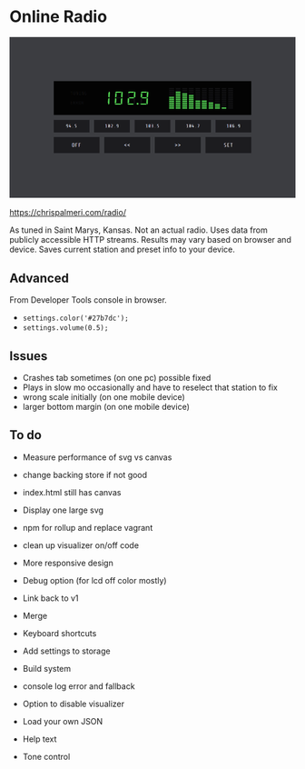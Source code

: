 # Online Radio

![screenshot](dist/img/screencast.gif)

https://chrispalmeri.com/radio/

As tuned in Saint Marys, Kansas. Not an actual radio. Uses data from publicly accessible HTTP streams. Results may vary based on browser and device. Saves current station and preset info to your device.

## Advanced

From Developer Tools console in browser.

  * `settings.color('#27b7dc');` 
  * `settings.volume(0.5);`

## Issues

  * Crashes tab sometimes (on one pc) possible fixed
  * Plays in slow mo occasionally and have to reselect that station to fix
  * wrong scale initially (on one mobile device)
  * larger bottom margin (on one mobile device)

## To do

  * Measure performance of svg vs canvas
  * change backing store if not good
  * index.html still has canvas

  * Display one large svg
  * npm for rollup and replace vagrant
  * clean up visualizer on/off code

  * More responsive design
  * Debug option (for lcd off color mostly)
  * Link back to v1
  * Merge
  * Keyboard shortcuts
  * Add settings to storage
  * Build system
  * console log error and fallback
  * Option to disable visualizer
  * Load your own JSON
  * Help text
  * Tone control
